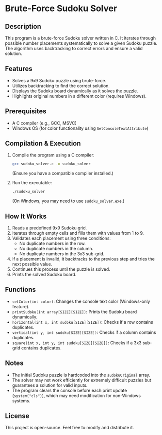 # Brute-Force Sudoku Solver

## Description
This program is a brute-force Sudoku solver written in C. It iterates through possible number placements systematically to solve a given Sudoku puzzle. The algorithm uses backtracking to correct errors and ensure a valid solution.

## Features
- Solves a 9x9 Sudoku puzzle using brute-force.
- Utilizes backtracking to find the correct solution.
- Displays the Sudoku board dynamically as it solves the puzzle.
- Highlights original numbers in a different color (requires Windows).

## Prerequisites
- A C compiler (e.g., GCC, MSVC)
- Windows OS (for color functionality using `SetConsoleTextAttribute`)

## Compilation & Execution
1. Compile the program using a C compiler:
   ```sh
   gcc sudoku_solver.c -o sudoku_solver
   ```
   (Ensure you have a compatible compiler installed.)

2. Run the executable:
   ```sh
   ./sudoku_solver
   ```
   (On Windows, you may need to use `sudoku_solver.exe`.)

## How It Works
1. Reads a predefined 9x9 Sudoku grid.
2. Iterates through empty cells and fills them with values from 1 to 9.
3. Validates each placement using three conditions:
   - No duplicate numbers in the row.
   - No duplicate numbers in the column.
   - No duplicate numbers in the 3x3 sub-grid.
4. If a placement is invalid, it backtracks to the previous step and tries the next possible value.
5. Continues this process until the puzzle is solved.
6. Prints the solved Sudoku board.

## Functions
- `setColor(int color)`: Changes the console text color (Windows-only feature).
- `printSudoku(int array[SIZE][SIZE])`: Prints the Sudoku board dynamically.
- `horizontal(int x, int sudoku[SIZE][SIZE])`: Checks if a row contains duplicates.
- `vertical(int y, int sudoku[SIZE][SIZE])`: Checks if a column contains duplicates.
- `square(int x, int y, int sudoku[SIZE][SIZE])`: Checks if a 3x3 sub-grid contains duplicates.

## Notes
- The initial Sudoku puzzle is hardcoded into the `sudokuOriginal` array.
- The solver may not work efficiently for extremely difficult puzzles but guarantees a solution for valid inputs.
- The program clears the console before each print update (`system("cls")`), which may need modification for non-Windows systems.

## License
This project is open-source. Feel free to modify and distribute it.
